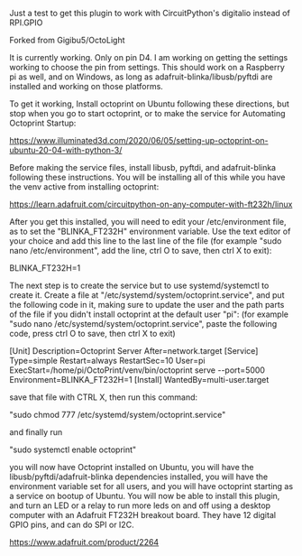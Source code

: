 Just a test to get this plugin to work with CircuitPython's digitalio instead of RPI.GPIO

Forked from Gigibu5/OctoLight

It is currently working. Only on pin D4. I am working on getting the settings working to choose the pin from settings. This should work on a Raspberry pi as well, and on Windows, as long as adafruit-blinka/libusb/pyftdi are installed and working on those platforms.

To get it working, Install octoprint on Ubuntu following these directions, but stop when you go to start octoprint, or to make the service for Automating Octoprint Startup:

https://www.illuminated3d.com/2020/06/05/setting-up-octoprint-on-ubuntu-20-04-with-python-3/

Before making the service files, install libusb, pyftdi, and adafruit-blinka following these instructions. You will be installing all of this while you have the venv active from installing octoprint:

https://learn.adafruit.com/circuitpython-on-any-computer-with-ft232h/linux

After you get this installed, you will need to edit your /etc/environment file, as to set the "BLINKA_FT232H" environment variable. Use the text editor of your choice and add this line to the last line of the file (for example "sudo nano /etc/environment", add the line, ctrl O to save, then ctrl X to exit):

BLINKA_FT232H=1

The next step is to create the service but to use systemd/systemctl to create it. Create a file at "/etc/systemd/system/octoprint.service", and put the following code in it, making sure to update the user and the path parts of the file if you didn't install octoprint at the default user "pi": (for example "sudo nano /etc/systemd/system/octoprint.service", paste the following code, press ctrl O to save, then ctrl X to exit)

[Unit]
Description=Octoprint Server
After=network.target
[Service]
Type=simple
Restart=always
RestartSec=10
User=pi
ExecStart=/home/pi/OctoPrint/venv/bin/octoprint serve --port=5000
Environment=BLINKA_FT232H=1
[Install]
WantedBy=multi-user.target

save that file with CTRL X, then run this command:

"sudo chmod 777 /etc/systemd/system/octoprint.service"

and finally run

"sudo systemctl enable octoprint"

you will now have Octoprint installed on Ubuntu, you will have the libusb/pyftdi/adafruit-blinka dependencies installed, you will have the environment variable set for all users, and you will have octoprint starting as a service on bootup of Ubuntu. You will now be able to install this plugin, and turn an LED or a relay to run more leds on and off using a desktop computer with an Adafruit FT232H breakout board. They have 12 digital GPIO pins, and can do SPI or I2C.

https://www.adafruit.com/product/2264
